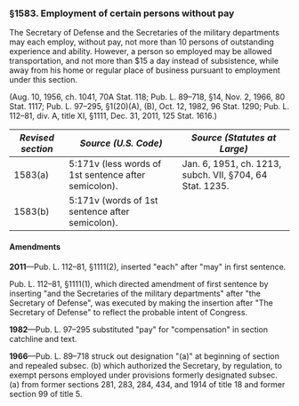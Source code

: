 ### §1583. Employment of certain persons without pay ###

The Secretary of Defense and the Secretaries of the military departments may each employ, without pay, not more than 10 persons of outstanding experience and ability. However, a person so employed may be allowed transportation, and not more than $15 a day instead of subsistence, while away from his home or regular place of business pursuant to employment under this section.

(Aug. 10, 1956, ch. 1041, 70A Stat. 118; Pub. L. 89–718, §14, Nov. 2, 1966, 80 Stat. 1117; Pub. L. 97–295, §1(20)(A), (B), Oct. 12, 1982, 96 Stat. 1290; Pub. L. 112–81, div. A, title XI, §1111, Dec. 31, 2011, 125 Stat. 1616.)

|*Revised section*|                *Source (U.S. Code)*                |              *Source (Statutes at Large)*              |
|-----------------|----------------------------------------------------|--------------------------------------------------------|
|     1583(a)     |5:171v (less words of 1st sentence after semicolon).|Jan. 6, 1951, ch. 1213, subch. VII, §704, 64 Stat. 1235.|
|     1583(b)     |  5:171v (words of 1st sentence after semicolon).   |                                                        |

#### Amendments ####

**2011**—Pub. L. 112–81, §1111(2), inserted "each" after "may" in first sentence.

Pub. L. 112–81, §1111(1), which directed amendment of first sentence by inserting "and the Secretaries of the military departments" after "the Secretary of Defense", was executed by making the insertion after "The Secretary of Defense" to reflect the probable intent of Congress.

**1982**—Pub. L. 97–295 substituted "pay" for "compensation" in section catchline and text.

**1966**—Pub. L. 89–718 struck out designation "(a)" at beginning of section and repealed subsec. (b) which authorized the Secretary, by regulation, to exempt persons employed under provisions formerly designated subsec. (a) from former sections 281, 283, 284, 434, and 1914 of title 18 and former section 99 of title 5.